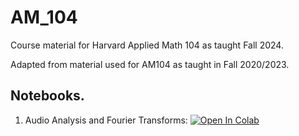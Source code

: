 # AM_104

Course material for Harvard Applied Math 104 as taught Fall 2024.

Adapted from material used for AM104 as taught in Fall 2020/2023.

## Notebooks.

1. Audio Analysis and Fourier Transforms: [![Open In Colab](https://colab.research.google.com/assets/colab-badge.svg)]( https://colab.research.google.com/github/mahadevan-harvard/AM104_STUDENT/blob/main/audio_analysis/audio_analysis_and_fourier_transforms_STUDENT.ipynb )

